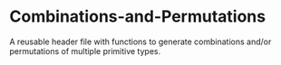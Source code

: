 # Combinations-and-Permutations
A reusable header file with functions to generate combinations and/or permutations of multiple primitive types.
